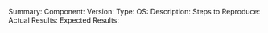 Summary:
Component:
Version:
Type:
OS:
Description: 
Steps to Reproduce:
Actual Results:
Expected Results:
